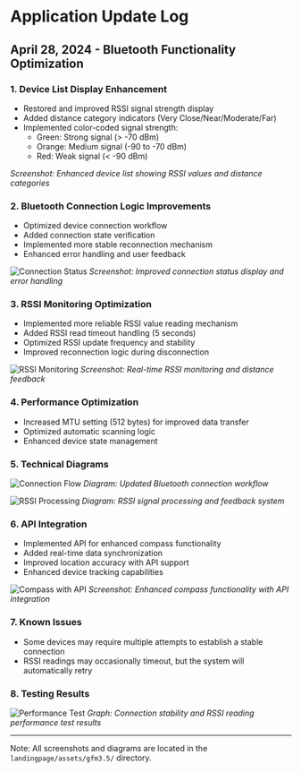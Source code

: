 # Application Update Log

## April 28, 2024 - Bluetooth Functionality Optimization

### 1. Device List Display Enhancement
- Restored and improved RSSI signal strength display
- Added distance category indicators (Very Close/Near/Moderate/Far)
- Implemented color-coded signal strength:
  - Green: Strong signal (> -70 dBm)
  - Orange: Medium signal (-90 to -70 dBm)
  - Red: Weak signal (< -90 dBm)


*Screenshot: Enhanced device list showing RSSI values and distance categories*

### 2. Bluetooth Connection Logic Improvements
- Optimized device connection workflow
- Added connection state verification
- Implemented more stable reconnection mechanism
- Enhanced error handling and user feedback

![Connection Status](landingpage/assets/gfm3.5/BLEimprove.png)
*Screenshot: Improved connection status display and error handling*

### 3. RSSI Monitoring Optimization
- Implemented more reliable RSSI value reading mechanism
- Added RSSI read timeout handling (5 seconds)
- Optimized RSSI update frequency and stability
- Improved reconnection logic during disconnection

![RSSI Monitoring](landingpage/assets/gfm3.5/rssi_monitoring.png)
*Screenshot: Real-time RSSI monitoring and distance feedback*

### 4. Performance Optimization
- Increased MTU setting (512 bytes) for improved data transfer
- Optimized automatic scanning logic
- Enhanced device state management

### 5. Technical Diagrams
![Connection Flow](landingpage/assets/gfm3.5/connection_flow.png)
*Diagram: Updated Bluetooth connection workflow*

![RSSI Processing](landingpage/assets/gfm3.5/rssi_processing.png)
*Diagram: RSSI signal processing and feedback system*

### 6. API Integration
- Implemented API for enhanced compass functionality
- Added real-time data synchronization
- Improved location accuracy with API support
- Enhanced device tracking capabilities

![Compass with API](landingpage/assets/gfm3.5/compass_api.png)
*Screenshot: Enhanced compass functionality with API integration*

### 7. Known Issues
- Some devices may require multiple attempts to establish a stable connection
- RSSI readings may occasionally timeout, but the system will automatically retry

### 8. Testing Results
![Performance Test](landingpage/assets/gfm3.5/performance_test.png)
*Graph: Connection stability and RSSI reading performance test results*

---
Note: All screenshots and diagrams are located in the `landingpage/assets/gfm3.5/` directory. 
